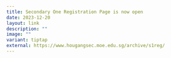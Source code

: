 ```yaml
---
title: Secondary One Registration Page is now open
date: 2023-12-20
layout: link
description: ""
image: ""
variant: tiptap
external: https://www.hougangsec.moe.edu.sg/archive/s1reg/
---
```

